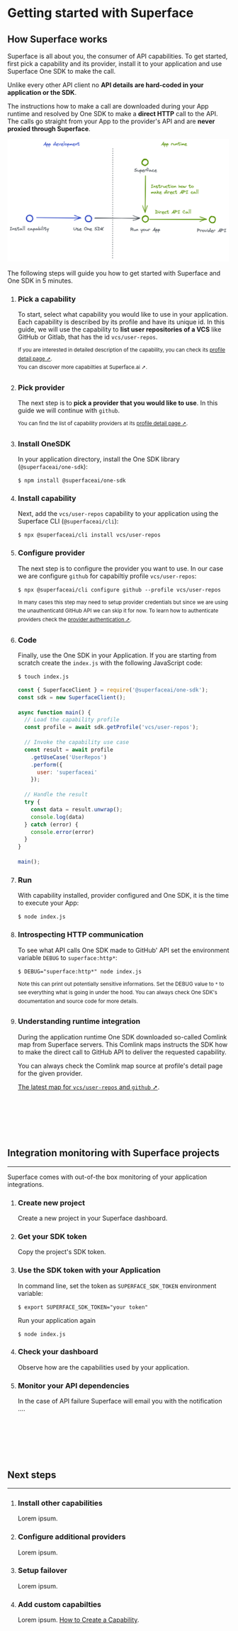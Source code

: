 
# Getting started with Superface 

## How Superface works

  Superface is all about you, the consumer of API capabilities. To get started, first pick a capability and its provider, install it to your application and use Superface One SDK to make the call.

  Unlike every other API client no **API details are hard-coded in your application or the SDK**. 

  The instructions how to make a call are downloaded during your App runtime and resolved by One SDK to make a **direct HTTP** call to the API. The calls go straight from your App to the provider's API and are **never proxied through Superface**.

  <img src="/static/img/how-it-works-detail.png" alt="how it works" width="500px" />

  The following steps will guide you how to get started with Superface and One SDK in 5 minutes.

1. ### Pick a capability
	  
    To start, select what capability you would like to use in your application. Each capability is described by its profile and have its unique id. In this guide, we will use the capability to **list user repositories of a VCS** like GitHub or Gitlab, that has the id `vcs/user-repos`. 
    
    <sup>If you are interested in detailed description of the capability, you can check its <a href="https://superface.ai/vcs/user-repos">profile detail page ➚</a>.</sup><br />
    <sup>You can discover more <a>capabilties at Superface.ai ➚</a>.</sup>

1. ### Pick provider
	
    The next step is to **pick a provider that you would like to use**. In this guide we will continue with `github`. 

    <sup>You can find the list of capability providers at its <a href="https://superface.ai/vcs/user-repos">profile detail page ➚</a>.</sup><br />

1. ### Install OneSDK

    In your application directory, install the One SDK library (`@superfaceai/one-sdk`):

    ```shell
    $ npm install @superfaceai/one-sdk
    ```

1. ### Install capability

    Next, add the `vcs/user-repos` capability to your application using the Superface CLI (`@superfaceai/cli`):
 
    ```shell
    $ npx @superfaceai/cli install vcs/user-repos
    ```

1. ### Configure provider

    The next step is to configure the provider you want to use. In our case we are configure `github` for capabiltiy profile `vcs/user-repos`:

    ```shell
    $ npx @superfaceai/cli configure github --profile vcs/user-repos
    ```

    <sup>In many cases this step may need to setup provider credentials but since we are using the unauthenticatd GitHub API we can skip it for now. To learn how to authenticate providers check the <a href="#">provider authentication ➚</a>.</sup>

1. ### Code

    Finally, use the One SDK in your Application. If you are starting from scratch create the `index.js` with the following JavaScript code:

    ```shell
    $ touch index.js
    ```
	
    ```js title="index.js"
    const { SuperfaceClient } = require('@superfaceai/one-sdk');
    const sdk = new SuperfaceClient();

    async function main() {
      // Load the capability profile
      const profile = await sdk.getProfile('vcs/user-repos');

      // Invoke the capability use case
      const result = await profile
        .getUseCase('UserRepos')
        .perform({
          user: 'superfaceai'
        });

      // Handle the result
      try {
        const data = result.unwrap();
        console.log(data)
      } catch (error) {
        console.error(error)
      }
    }

    main();
    ```

1. ### Run

    With capability installed, provider configured and One SDK, it is the time to execute your App:
    
    ```shell
    $ node index.js
    ```

1. ### Introspecting HTTP communication

    To see what API calls One SDK made to GitHub' API set the environment variable `DEBUG` to `superface:http*`:

    ```shell
    $ DEBUG="superface:http*" node index.js
    ```

    <sup>Note this can print out potentially sensitive informations. Set the DEBUG value to `*` to see everything what is going in under the hood. You can always check One SDK's documentation and source code for more details.</sup>

1. ### Understanding runtime integration

    During the application runtime One SDK downloaded so-called Comlink map from Superface servers. This Comlink maps instructs the SDK how to make the direct call to GitHub API to deliver the requested capability. 

    You can always check the Comlink map source at profile's detail page for the given provider.
    
    [The latest map for `vcs/user-repos` and `github` ➚](https://superface.ai/raw/vcs/user-repos.github@1.0.2.suma).

<br /><br /><br /><br /><br />

## Integration monitoring with Superface projects
---

Superface comes with out-of-the box monitoring of your application integrations. 

1. ### Create new project

    Create a new project in your Superface dashboard.

1. ### Get your SDK token

    Copy the project's SDK token. 

1. ### Use the SDK token with your Application

    In command line, set the token as `SUPERFACE_SDK_TOKEN` environment variable:

    ```shell
    $ export SUPERFACE_SDK_TOKEN="your token"
    ```

    Run your application again

    ```shell
    $ node index.js
    ```

1. ### Check your dashboard

    Observe how are the capabilities used by your application.

1. ### Monitor your API dependencies

    In the case of API failure Superface will email you with the notification .... 

<br /><br /><br /><br /><br />

## Next steps
---

1. ### Install other capabilities

    Lorem ipsum.

1. ### Configure additional providers

    Lorem ipsum.

1. ### Setup failover

    Lorem ipsum.

1. ### Add custom capabilties

    Lorem ipsum. [How to Create a Capability](guides/how-to-create).